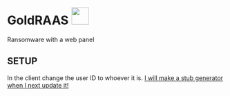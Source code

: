 
# GoldRAAS <img src="https://hotemoji.com/images/dl/2/lock-emoji-by-twitter.png" width="40" height="40">
Ransomware with a web panel
## SETUP
In the client change the user ID to whoever it is.
<u>I will make a stub generator when I next update it!</u>
